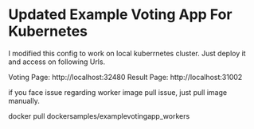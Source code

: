# Updated Example Voting App For Kubernetes

I modified this config to work on local kuberrnetes cluster. Just deploy it and access on following Urls.

Voting Page: http://localhost:32480
Result Page: http://localhost:31002

if you face issue regarding worker image pull issue, just pull image manually.

docker pull dockersamples/examplevotingapp_workers


